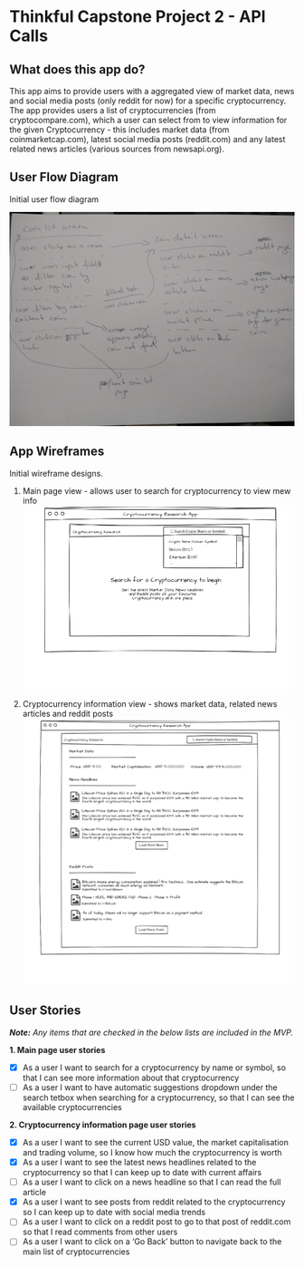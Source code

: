 # Thinkful Capstone Project 2 - API Calls

## What does this app do?
This app aims to provide users with a aggregated view of market data, news and social media posts (only reddit for now) for a specific cryptocurrency. 
The app provides users a list of cryptocurrencies (from cryptocompare.com), which a user can select from to view information for the given Cryptocurrency - this includes market data (from coinmarketcap.com), latest social media posts (reddit.com) and any latest related news articles (various sources from newsapi.org).

## User Flow Diagram

Initial user flow diagram

![User Flow Diagram](https://github.com/abandisch/thinkful-api-project/blob/master/resources/user-flow.jpg)

## App Wireframes

Initial wireframe designs.

1. Main page view - allows user to search for cryptocurrency to view mew info
![Main Page View](https://github.com/abandisch/thinkful-api-project/blob/master/resources/main-page.png)

2. Cryptocurrency information view - shows market data, related news articles and reddit posts
![Coin Info View](https://github.com/abandisch/thinkful-api-project/blob/master/resources/info-page.png)

## User Stories

***Note:** Any items that are checked in the below lists are included in the MVP.*

**1. Main page user stories**
* [x] As a user I want to search for a cryptocurrency by name or symbol, so that I can see more information about that cryptocurrency
* [ ] As a user I want to have automatic suggestions dropdown under the search tetbox when searching for a cryptocurrency, so that I can see the available cryptocurrencies

**2. Cryptocurrency information page user stories**
* [x] As a user I want to see the current USD value, the market capitalisation and trading volume, so I know how much the cryptocurrency is worth
* [x] As a user I want to see the latest news headlines related to the cryptocurrency so that I can keep up to date with current affairs
* [ ] As a user I want to click on a news headline so that I can read the full article
* [x] As a user I want to see posts from reddit related to the cryptocurrency so I can keep up to date with social media trends
* [ ] As a user I want to click on a reddit post to go to that post of reddit.com so that I read comments from other users
* [ ] As a user I want to click on a ‘Go Back’ button to navigate back to the main list of cryptocurrencies

